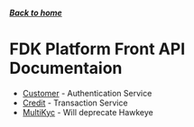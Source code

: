 ##### [Back to home](../../README.md)

# FDK Platform Front API Documentaion


* [Customer](CUSTOMER.md) - Authentication Service 
* [Credit](CREDIT.md) - Transaction Service 
* [MultiKyc](MULTIKYC.md) - Will deprecate Hawkeye 